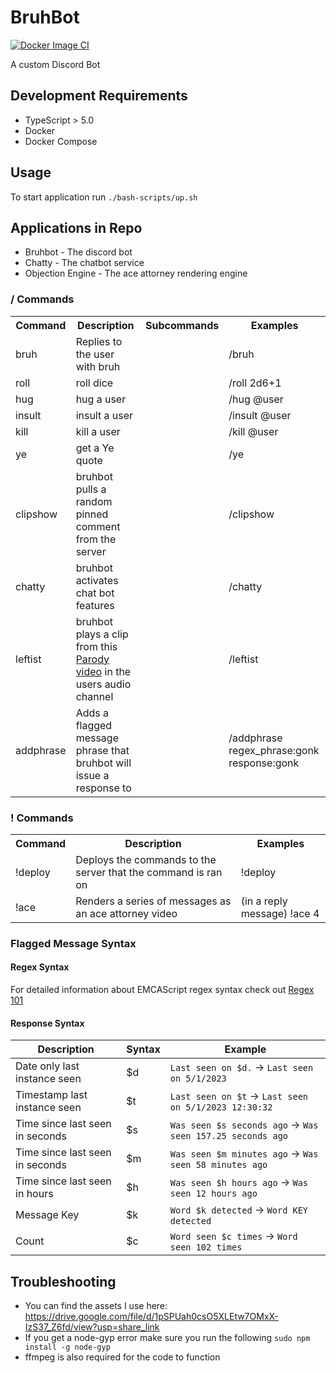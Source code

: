 # BruhBot
[![Docker Image CI](https://github.com/RKochenderfer/BruhBot/actions/workflows/docker-image.yml/badge.svg?branch=master)](https://github.com/RKochenderfer/BruhBot/actions/workflows/docker-image.yml)

A custom Discord Bot

## Development Requirements
* TypeScript > 5.0
* Docker
* Docker Compose

## Usage
To start application run `./bash-scripts/up.sh`

## Applications in Repo
* Bruhbot - The discord bot
* Chatty - The chatbot service
* Objection Engine - The ace attorney rendering engine

### / Commands

<table>
    <tbody>
        <tr>
            <th>Command</th>
            <th>Description</th>
            <th>Subcommands</th>
            <th>Examples</th>
        </tr>
        <tr>
            <td>bruh</td>
            <td>Replies to the user with bruh</td>
            <td></td>
            <td>/bruh</td>
        </tr>
        <tr>
            <td>roll</td>
            <td>roll dice</td>
            <td></td>
            <td>/roll 2d6+1</td>
        </tr>
        <tr>
            <td>hug</td>
            <td>hug a user</td>
            <td></td>
            <td>/hug @user</td>
        </tr>
        <tr>
            <td>insult</td>
            <td>insult a user</td>
            <td></td>
            <td>/insult @user</td>
        </tr>
        <tr>
            <td>kill</td>
            <td>kill a user</td>
            <td></td>
            <td>/kill @user</td>
        </tr>
        <tr>
            <td>ye</td>
            <td>get a Ye quote</td>
            <td></td>
            <td>/ye</td>
        </tr>
        <tr>
            <td>clipshow</td>
            <td>bruhbot pulls a random pinned comment from the server</td>
            <td></td>
            <td>/clipshow</td>
        </tr>
        <tr>
            <td>chatty</td>
            <td>bruhbot activates chat bot features</td>
            <td></td>
            <td>/chatty</td>
        </tr>
        <tr>
            <td>leftist</td>
            <td>bruhbot plays a clip from this <a href="https://youtu.be/o5EKuIus-oE">Parody video</a> in the users audio channel</td>
            <td></td>
            <td>/leftist</td>
        </tr>
        <tr>
            <td>addphrase</td>
            <td>Adds a flagged message phrase that bruhbot will issue a response to</td>
            <td></td>
            <td>/addphrase regex_phrase:gonk response:gonk</td>
        </tr>
    </tbody>
</table>

### ! Commands
<table>
    <tbody>
        <tr>
            <th>Command</th>
            <th>Description</th>
            <th>Examples</th>
        </tr>
        <tr>
            <td>!deploy</td>
            <td>Deploys the commands to the server that the command is ran on</td>
            <td>!deploy</td>
        </tr>
        <tr>
            <td>!ace</td>
            <td>Renders a series of messages as an ace attorney video</td>
            <td>(in a reply message) !ace 4</td>
        </tr>
    </tbody>
</table>

### Flagged Message Syntax
#### Regex Syntax
For detailed information about EMCAScript regex syntax check out [Regex 101](https://regex101.com/)

#### Response Syntax
Description|Syntax|Example
-|-|-
Date only last instance seen|$d|`Last seen on $d.` -> `Last seen on 5/1/2023`
Timestamp last instance seen|$t|`Last seen on $t` -> `Last seen on 5/1/2023 12:30:32`
Time since last seen in seconds|$s|`Was seen $s seconds ago` -> `Was seen 157.25 seconds ago`
Time since last seen in seconds|$m|`Was seen $m minutes ago` -> `Was seen 58 minutes ago`
Time since last seen in hours|$h|`Was seen $h hours ago` -> `Was seen 12 hours ago`
Message Key|$k|`Word $k detected` -> `Word KEY detected`
Count|$c|`Word seen $c times` -> `Word seen 102 times`

## Troubleshooting

- You can find the assets I use here: https://drive.google.com/file/d/1pSPUah0csO5XLEtw7OMxX-IzS37_Z6fd/view?usp=share_link
- If you get a node-gyp error make sure you run the following `sudo npm install -g node-gyp`
- ffmpeg is also required for the code to function
